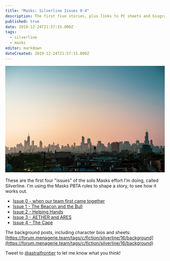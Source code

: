 ```yaml
---
title: "Masks: Silverline Issues 0-4"
description: The first five stories, plus links to PC sheets and biographies
published: true
date: 2019-12-24T21:57:15.000Z
tags:
  - silverline
  - masks
editor: markdown
dateCreated: 2019-12-24T21:57:15.000Z
---
```


![Featured Image](masks-silverline-issues-0-4.jpg)

These are the first four "issues" of the solo Masks effort I'm doing, called Silverline. I'm using the Masks PBTA rules to shape a story, to see how it works out.

* [Issue 0 - when our team first came together](https://forum.menagerie.team/t/issue-0-when-our-team-first-came-together/778?u=garrett)
* [Issue 1 - The Beacon and the Bull](https://forum.menagerie.team/t/issue-1-the-beacon-and-the-bull/783)
* [Issue 2 - Helping Hands](https://forum.menagerie.team/t/issue-2-helping-hands/788)
* [Issue 3 - AETHER and ARES](https://forum.menagerie.team/t/issue-3-aether-and-ares/796)
* [Issue 4 - The Cape](https://forum.menagerie.team/t/issue-4-the-cape/798)

The background posts, including character bios and sheets: [https://forum.menagerie.team/tags/c/fiction/silverline/16/background](https://forum.menagerie.team/tags/c/fiction/silverline/16/background)

Tweet to [@astralfrontier](https://twitter.com/astralfrontier) to let me know what you think!


    